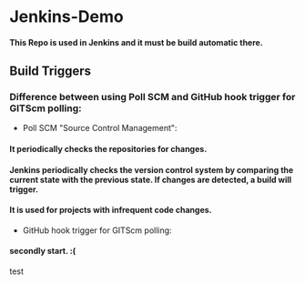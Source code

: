 # Jenkins-Demo
#### This Repo is used in Jenkins and it must be build automatic there.

## Build Triggers
### Difference between using Poll SCM and GitHub hook trigger for GITScm polling:

* Poll SCM "Source Control Management":
 #### It periodically checks the repositories for changes.
 #### Jenkins periodically checks the version control system by comparing the current state with the previous state. If changes are detected, a build will trigger.
 #### It is used for projects with infrequent code changes.
 
* GitHub hook trigger for GITScm polling:
 #### secondly start. :(
 
test
